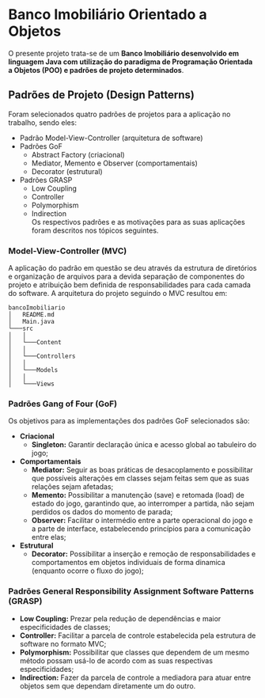# Banco Imobiliário Orientado a Objetos

O presente projeto trata-se de um **Banco Imobiliário desenvolvido em linguagem Java com utilização do paradigma de Programação Orientada a Objetos (POO) e padrões de projeto determinados**.

## Padrões de Projeto (Design Patterns)

Foram selecionados quatro padrões de projetos para a aplicação no trabalho, sendo eles: 
- Padrão Model-View-Controller (arquitetura de software)
- Padrões GoF 
    - Abstract Factory (criacional)
    - Mediator, Memento e Observer (comportamentais) 
    - Decorator (estrutural)
- Padrões GRASP 
    - Low Coupling
    - Controller 
    - Polymorphism 
    - Indirection  
Os respectivos padrões e as motivações para as suas aplicações foram descritos nos tópicos seguintes.

### Model-View-Controller (MVC)

A aplicação do padrão em questão se deu através da estrutura de diretórios e organização de arquivos para a devida separação de componentes do projeto e atribuição bem definida de responsabilidades para cada camada do software. A arquitetura do projeto seguindo o MVC resultou em:
```
bancoImobiliario
│   README.md
│   Main.java    
└───src
│   │
│   └───Content
│   │
│   └───Controllers
│   │
│   └───Models
│   │
│   └───Views
```  

### Padrões Gang of Four (GoF)

Os objetivos para as implementações dos padrões GoF selecionados são: 

- **Criacional**
    - **Singleton:** Garantir declaração única e acesso global ao tabuleiro do jogo;
- **Comportamentais**
    - **Mediator:** Seguir as boas práticas de desacoplamento e possibilitar que possíveis alterações em classes sejam feitas sem que as suas relações sejam afetadas;
    - **Memento:** Possibilitar a manutenção (save) e retomada (load) de estado do jogo, garantindo que, ao interromper a partida, não sejam perdidos os dados do momento de parada;
    - **Observer:** Facilitar o intermédio entre a parte operacional do jogo e a parte de interface, estabelecendo princípios para a comunicação entre elas;
- **Estrutural**
    - **Decorator:** Possibilitar a inserção e remoção de responsabilidades e comportamentos em objetos individuais de forma dinamica (enquanto ocorre o fluxo do jogo);

### Padrões General Responsibility Assignment Software Patterns (GRASP)

- **Low Coupling:** Prezar pela redução de dependências e maior especificidades de classes;
- **Controller:** Facilitar a parcela de controle estabelecida pela estrutura de software no formato MVC;
- **Polymorphism:** Possibilitar que classes que dependem de um mesmo método possam usá-lo de acordo com as suas respectivas especificidades;
- **Indirection:** Fazer da parcela de controle a mediadora para atuar entre objetos sem que dependam diretamente um do outro.
